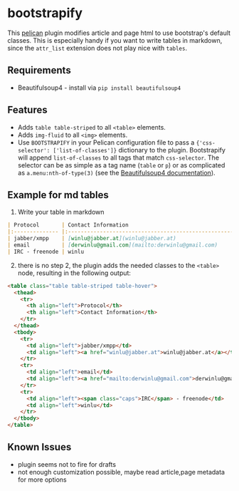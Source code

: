 # bootstrapify

This [pelican](https://github.com/getpelican/pelican) plugin modifies article and page html to use bootstrap's default classes. This is especially handy if you want to write tables in markdown, since the `attr_list` extension does not play nice with `tables`.

## Requirements

* Beautifulsoup4 - install via `pip install beautifulsoup4`

## Features

* Adds `table table-striped` to all `<table>` elements.
* Adds `img-fluid` to all `<img>` elements.
* Use `BOOTSTRAPIFY` in your Pelican configuration file to pass a `{'css-selector': ['list-of-classes']}` dictionary to the plugin. Bootstrapify will append `list-of-classes` to all tags that match `css-selector`. The selector can be as simple as a tag name (`table` or `p`) or as complicated as `a.menu:nth-of-type(3)` (see the [Beautifulsoup4 documentation](http://www.crummy.com/software/BeautifulSoup/bs4/doc/#css-selectors)).

## Example for md tables

1. Write your table in markdown

```markdown
| Protocol       | Contact Information
|:-------------- |:-----------------------------------------------------|
| jabber/xmpp    | [winlu@jabber.at](winlu@jabber.at)                   |
| email          | [derwinlu@gmail.com](mailto:derwinlu@gmail.com)      |
| IRC - freenode | winlu                                                |
```

2. there is no step 2, the plugin adds the needed classes to the `<table>` node, resulting in the following output:


```html
<table class="table table-striped table-hover">
  <thead>
    <tr>
      <th align="left">Protocol</th>
      <th align="left">Contact Information</th>
    </tr>
  </thead>
  <tbody>
    <tr>
      <td align="left">jabber/xmpp</td>
      <td align="left"><a href="winlu@jabber.at">winlu@jabber.at</a></td>
    </tr>
    <tr>
      <td align="left">email</td>
      <td align="left"><a href="mailto:derwinlu@gmail.com">derwinlu@gmail.com</a></td>
    </tr>
    <tr>
      <td align="left"><span class="caps">IRC</span> - freenode</td>
      <td align="left">winlu</td>
    </tr>
  </tbody>
</table>
```

## Known Issues

* plugin seems not to fire for drafts
* not enough customization possible, maybe read article,page metadata for more options
